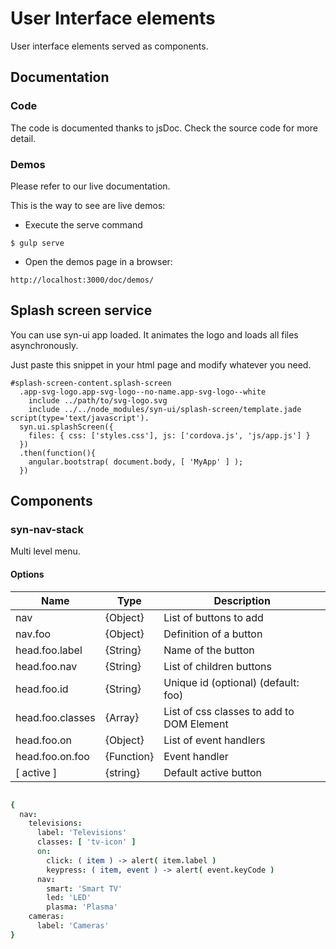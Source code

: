 # User Interface elements
User interface elements served as components.

## Documentation

### Code
The code is documented thanks to jsDoc. Check the source code for more detail.

### Demos
Please refer to our live documentation.

This is the way to see are live demos:

* Execute the serve command
```
$ gulp serve
```

* Open the demos page in a browser:
```
http://localhost:3000/doc/demos/
```

## Splash screen service

You can use syn-ui app loaded. It animates the logo and loads all files asynchronously.

Just paste this snippet in your html page and modify whatever you need.

```jade
#splash-screen-content.splash-screen
  .app-svg-logo.app-svg-logo--no-name.app-svg-logo--white
    include ../path/to/svg-logo.svg
    include ../../node_modules/syn-ui/splash-screen/template.jade
script(type='text/javascript').
  syn.ui.splashScreen({
    files: { css: ['styles.css'], js: ['cordova.js', 'js/app.js'] }
  })
  .then(function(){
    angular.bootstrap( document.body, [ 'MyApp' ] );
  })
```

## Components

### syn-nav-stack
Multi level menu.

#### Options

| Name | Type | Description |
|------|------|-------------|
| nav | {Object} | List of buttons to add |
| nav.foo | {Object}| Definition of a button |
| head.foo.label | {String}| Name of the button |
| head.foo.nav | {String}| List of children buttons |
| head.foo.id | {String}| Unique id (optional) (default: foo) |
| head.foo.classes | {Array}| List of css classes to add to DOM Element |
| head.foo.on | {Object}| List of event handlers|
| head.foo.on.foo | {Function}| Event handler |
| [ active ] | {string} | Default active button |

```coffeescript

{
  nav:
    televisions:
      label: 'Televisions'
      classes: [ 'tv-icon' ]
      on:
        click: ( item ) -> alert( item.label )
        keypress: ( item, event ) -> alert( event.keyCode )
      nav:
        smart: 'Smart TV'
        led: 'LED'
        plasma: 'Plasma'
    cameras:
      label: 'Cameras'
}
```
